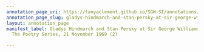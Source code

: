 ```yaml
---
annotation_page_uri: https://tanyaclement.github.io/SGW-SI/annotations/gladys-hindmarch-and-stan-persky-at-sir-george-williams-university-the-poetry-series-21-november-1969-2--canvas-1-annotation.json
annotation_page_slug: gladys-hindmarch-and-stan-persky-at-sir-george-williams-university-the-poetry-series-21-november-1969-2--canvas-1-annotation
layout: annotation_page
manifest_label: Gladys Hindmarch and Stan Persky at Sir George Williams University,
  The Poetry Series, 21 November 1969 (2)

---
```

